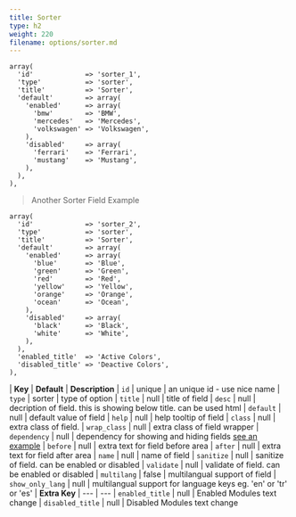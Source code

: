```yaml
---
title: Sorter
type: h2
weight: 220
filename: options/sorter.md
---
```


```php?start_line=1
array(
  'id'             => 'sorter_1',
  'type'           => 'sorter',
  'title'          => 'Sorter',
  'default'        => array(
    'enabled'      => array(
      'bmw'        => 'BMW',
      'mercedes'   => 'Mercedes',
      'volkswagen' => 'Volkswagen',
    ),
    'disabled'     => array(
      'ferrari'    => 'Ferrari',
      'mustang'    => 'Mustang',
    ),
  ),
),
```

> Another Sorter Field Example

```php?start_line=1
array(
  'id'             => 'sorter_2',
  'type'           => 'sorter',
  'title'          => 'Sorter',
  'default'        => array(
    'enabled'      => array(
      'blue'       => 'Blue',
      'green'      => 'Green',
      'red'        => 'Red',
      'yellow'     => 'Yellow',
      'orange'     => 'Orange',
      'ocean'      => 'Ocean',
    ),
    'disabled'     => array(
      'black'      => 'Black',
      'white'      => 'White',
    ),
  ),
  'enabled_title'  => 'Active Colors',
  'disabled_title' => 'Deactive Colors',
),
```

| **Key**          | **Default** | **Description**
| `id`             | unique      | an unique id - use nice name
| `type`           | sorter      | type of option
| `title`          | null        | title of field
| `desc`           | null        | decription of field. this is showing below title. can be used html
| `default`        | null        | default value of field
| `help`           | null        | help tooltip of field
| `class`          | null        | extra class of field.
| `wrap_class`     | null        | extra class of field wrapper
| `dependency`     | null        | dependency for showing and hiding fields [see an example](#how-to-use-dependency)
| `before`         | null        | extra text for field before area
| `after`          | null        | extra text for field after area
| `name`           | null        | name of field
| `sanitize`       | null        | sanitize of field. can be enabled or disabled
| `validate`       | null        | validate of field. can be enabled or disabled
| `multilang`      | false       | multilangual support of field
| `show_only_lang` | null        | multilangual support for language keys eg. 'en' or 'tr' or 'es'
| **Extra Key**    | ---         | ---
| `enabled_title`  | null        | Enabled Modules text change
| `disabled_title` | null        | Disabled Modules text change
